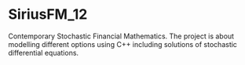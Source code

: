 # SiriusFM_12

Contemporary Stochastic Financial Mathematics. The project is about modelling different options using C++ including solutions of stochastic differential equations. 
